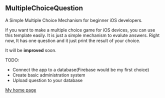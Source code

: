 ## MultipleChoiceQuestion
A Simple Multiple Choice Mechanism for beginner iOS developers.

If you want to make a multiple choice game for iOS devices, you can use this template easily. It is just a simple mechanism to evalute answers. Right now, It has one question and it just print the result of your choice.

It will be **improved** soon. 

TODO:
* Connect the app to a database(Firebase would be my first choice)
* Create basic administration system
* Upload question to your database


[My home page](https://muratcakmak.github.io "My home page")
